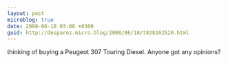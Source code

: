 ```yaml
---
layout: post
microblog: true
date: 2008-06-18 03:00 +0300
guid: http://desparoz.micro.blog/2008/06/18/t838162520.html
---
```

thinking of buying a Peugeot 307 Touring Diesel.  Anyone got any opinions?
